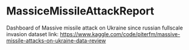 # MassiceMissileAttackReport
Dashboard of Massive missile attack on Ukraine since russian fullscale invasion
dataset link: https://www.kaggle.com/code/piterfm/massive-missile-attacks-on-ukraine-data-review

